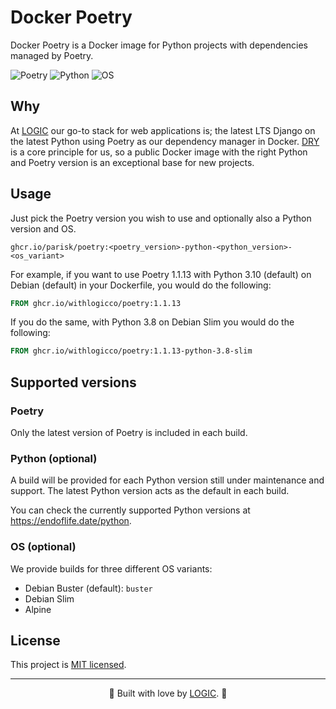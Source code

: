 # Docker Poetry

Docker Poetry is a Docker image for Python projects with dependencies managed by Poetry.

![Poetry](https://img.shields.io/badge/Poetry-1.1.13-purple) ![Python](https://img.shields.io/badge/Python-3.10%20(default)%20%7C%203.9%20%7C%203.8%20%7C%203.7-blue) ![OS](https://img.shields.io/badge/OS-Debian%20(default)%20%7C%20Slim%20%7C%20Alpine-orange
)
## Why

At <a href="https://withlogic.co/">LOGIC</a> our go-to stack for web applications is; the latest LTS Django on the latest Python using Poetry as our dependency manager in Docker. [DRY](https://en.wikipedia.org/wiki/Don%27t_repeat_yourself) is a core principle for us, so a public Docker image with the right Python and Poetry version is an exceptional base for new projects.

## Usage

Just pick the Poetry version you wish to use and optionally also a Python version and OS.

```
ghcr.io/parisk/poetry:<poetry_version>-python-<python_version>-<os_variant>
```

For example, if you want to use Poetry 1.1.13 with Python 3.10 (default) on Debian (default) in your Dockerfile, you would do the following:

```dockerfile
FROM ghcr.io/withlogicco/poetry:1.1.13
```

If you do the same, with Python 3.8 on Debian Slim you would do the following:

```dockerfile
FROM ghcr.io/withlogicco/poetry:1.1.13-python-3.8-slim
```

## Supported versions

### Poetry

Only the latest version of Poetry is included in each build.

### Python (optional)

A build will be provided for each Python version still under maintenance and support. The latest Python version acts as the default in each build.

You can check the currently supported Python versions at https://endoflife.date/python.

### OS (optional)

We provide builds for three different OS variants:

- Debian Buster (default): `buster`
- Debian Slim
- Alpine

## License

This project is [MIT licensed](LICENSE).

---

<center>🦄 Built with love by <a href="https://withlogic.co/">LOGIC</a>. 🦄</center>
